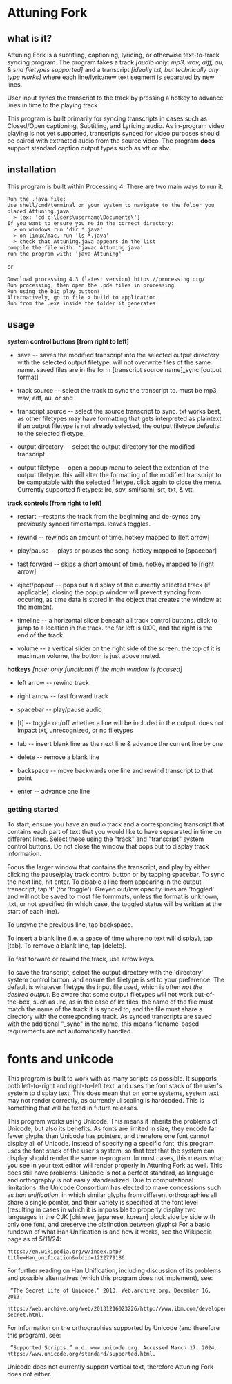 # **Attuning Fork**
## what is it?
Attuning Fork is a subtitling, captioning, lyricing, or otherwise text-to-track syncing program.
The program takes a track *[audio only: mp3, wav, aiff, au, & snd filetypes supported]*
and a transcript *[ideally txt, but technically any type works]* where each line/lyric/new text segment is separated by new lines.

User input syncs the transcript to the track by pressing a hotkey to advance lines in time to the playing track.

This program is built primarily for syncing transcripts in cases such as Closed/Open captioning, Subtitling, and Lyricing audio. As in-program video playing is not yet supported, transcripts synced for video purposes should be paired with extracted audio from the source video. The program **does** support standard caption output types such as vtt or sbv.

## installation
This program is built within Processing 4. There are two main ways to run it:
```
Run the .java file:
Use shell/cmd/terminal on your system to navigate to the folder you placed Attuning.java
  > (ex: 'cd c:\Users\username\Documents\']
If you want to ensure you're in the correct directory:
  > on windows run 'dir *.java'
  > on linux/mac, run 'ls *.java'
  > check that Attuning.java appears in the list
compile the file with: 'javac Attuning.java'
run the program with: 'java Attuning'
```
or
```
Download processing 4.3 (latest version) https://processing.org/
Run processing, then open the .pde files in processing
Run using the big play button!
Alternatively, go to file > build to application
Run from the .exe inside the folder it generates
```


## usage
**system control buttons [from right to left]**
- save
-- saves the modified transcript into the selected output directory with the selected output filetype. will not overwrite files of the same name. saved files are in the form [transcript source name]_sync.[output format]

- track source
-- select the track to sync the transcript to. must be mp3, wav, aiff, au, or snd

- transcript source
-- select the source transcript to sync. txt works best, as other filetypes may have formatting that gets interpreted as plaintext. if an output filetype is not already selected, the output filetype defaults to the selected filetype.

- output directory
-- select the output directory for the modified transcript.

- output filetype
-- open a popup menu to select the extention of the output filetype. this will alter the formatting of the modified transcript to be campatable with the selected filetype. click again to close the menu. Currently supported filetypes: lrc, sbv, smi/sami, srt, txt, & vtt.

**track controls [from right to left]**
- restart
--restarts the track from the beginning and de-syncs any previously synced timestamps. leaves toggles.

- rewind
-- rewinds an amount of time. hotkey mapped to [left arrow]

- play/pause
-- plays or pauses the song. hotkey mapped to [spacebar]

- fast forward
-- skips a short amount of time. hotkey mapped to [right arrow]

- eject/popout
-- pops out a display of the currently selected track (if applicable). closing the popup window will prevent syncing from occuring, as time data is stored in the object that creates the window at the moment.

- timeline
-- a horizontal slider beneath all track control buttons. click to jump to a location in the track. the far left is 0:00, and the right is the end of the track.

- volume
-- a vertical slider on the right side of the screen. the top of it is maximum volume, the bottom is just above muted.

**hotkeys** *[note: only functional if the main window is focused]*
- left arrow
-- rewind track

- right arrow
-- fast forward track

- spacebar
-- play/pause audio

- [t]
-- toggle on/off whether a line will be included in the output. does not impact txt, unrecognized, or no filetypes

- tab
-- insert blank line as the next line & advance the current line by one

- delete
-- remove a blank line

- backspace
-- move backwards one line and rewind transcript to that point

- enter
-- advance one line


### getting started
To start, ensure you have an audio track and a corresponding transcript that contains each part of text that you would like to have sepearated in time on different lines. Select these using the "track" and "transcript" system control buttons. Do not close the window that pops out to display track information.

Focus the larger window that contains the transcript, and play by either clicking the pause/play track control button or by tapping spacebar. To sync the next line, hit enter. To disable a line from appearing in the output transcript, tap 't' (for 'toggle'). Greyed out/low opacity lines are 'toggled' and will not be saved to most file formmats, unless the format is unknown, .txt, or not specified (in which case, the toggled status will be written at the start of each line).

To unsync the previous line, tap backspace.

To insert a blank line (i.e. a space of time where no text will display), tap [tab]. To remove a blank line, tap [delete].

To fast forward or rewind the track, use arrow keys.

To save the transcript, select the output directory with the 'directory' system control button, and ensure the filetype is set to your preference. The default is whatever filetype the input file used, which is often _not the desired output_. Be aware that some output filetypes will not work out-of-the-box, such as .lrc, as in the case of lrc files, the name of the file must match the name of the track it is synced to, and the file must share a directory with the corresponding track. As synced transcripts are saved with the additional "_sync" in the name, this means filename-based requirements are not automatically handled.


# fonts and unicode
This program is built to work with as many scripts as possible. It supports both left-to-right and right-to-left text, and uses the font stack of the user's system to display text. This does mean that on some systems, system text may not render correctly, as currently ui scaling is hardcoded. This is something that will be fixed in future releases.

This program works using Unicode. This means it inherits the problems of Unicode, but also its benefits. As fonts are limited in size, they encode far fewer glyphs than Unicode has pointers, and therefore one font cannot display all of Unicode. Instead of specifying a specific font, this program uses the font stack of the user's system, so that text that the system can display should render the same in-program. In most cases, this means what you see in your text editor will render properly in Attuning Fork as well.
This does still have problems: Unicode is not a perfect standard, as language and orthography is not easily standerdized. Due to computational limitations, the Unicode Consortium has elected to make concessions such as *han unification*, in which similar glyphs from different orthographies all share a single pointer, and their variety is specified at the font level (resulting in cases in which it is impossible to properly display two languages in the CJK [chinese, japanese, korean] block side by side with only one font, and preserve the distinction between glyphs)
For a basic rundown of what Han Unification is and how it works, see the Wikipedia page as of 5/11/24:
```
https://en.wikipedia.org/w/index.php?title=Han_unification&oldid=1222779186
```

For further reading on Han Unification, including discussion of its problems and possible alternatives (which this program does not implement), see:
```
 “The Secret Life of Unicode.” 2013. Web.archive.org. December 16, 2013.
 https://web.archive.org/web/20131216023226/http://www.ibm.com/developerworks/library/u-secret.html.
```

For information on the orthographies supported by Unicode (and therefore this program), see:
```
 “Supported Scripts.” n.d. www.unicode.org. Accessed March 17, 2024. https://www.unicode.org/standard/supported.html.
```

Unicode does not currently support vertical text, therefore Attuning Fork does not either.
